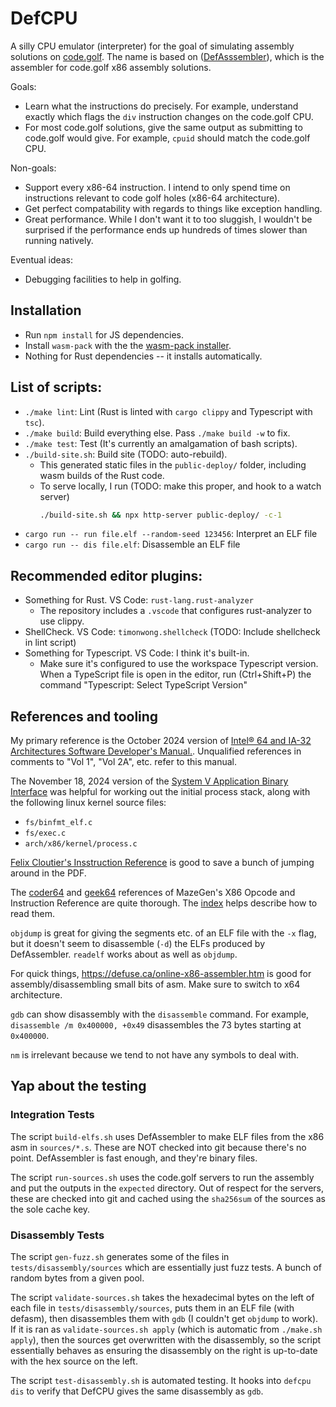 # DefCPU

A silly CPU emulator (interpreter) for the goal of simulating assembly solutions on [code.golf](https://code.golf/fibonacci#assembly). The name is based on ([DefAsssembler](https://github.com/NewDefectus/defasm)), which is the assembler for code.golf x86 assembly solutions.

Goals:

- Learn what the instructions do precisely. For example, understand exactly which flags the `div` instruction changes on the code.golf CPU.
- For most code.golf solutions, give the same output as submitting to code.golf would give. For example, `cpuid` should match the code.golf CPU.

Non-goals:

- Support every x86-64 instruction. I intend to only spend time on instructions relevant to code golf holes (x86-64 architecture).
- Get perfect compatability with regards to things like exception handling.
- Great performance. While I don't want it to too sluggish, I wouldn't be surprised if the performance ends up hundreds of times slower than running natively.

Eventual ideas:

- Debugging facilities to help in golfing.

## Installation

- Run `npm install` for JS dependencies.
- Install `wasm-pack` with the the [wasm-pack installer](https://rustwasm.github.io/wasm-pack/installer/).
- Nothing for Rust dependencies -- it installs automatically.

## List of scripts:

- `./make lint`: Lint (Rust is linted with `cargo clippy` and Typescript with `tsc`).
- `./make build`: Build everything else. Pass `./make build -w` to fix.
- `./make test`: Test (It's currently an amalgamation of bash scripts).
- `./build-site.sh`: Build site (TODO: auto-rebuild).
  - This generated static files in the `public-deploy/` folder, including wasm builds of the Rust code.
  - To serve locally, I run (TODO: make this proper, and hook to a watch server)
    ```sh
    ./build-site.sh && npx http-server public-deploy/ -c-1
    ```
- `cargo run -- run file.elf --random-seed 123456`: Interpret an ELF file
- `cargo run -- dis file.elf`: Disassemble an ELF file

## Recommended editor plugins:

- Something for Rust. VS Code: `rust-lang.rust-analyzer`
  - The repository includes a `.vscode` that configures rust-analyzer to use clippy.
- ShellCheck. VS Code: `timonwong.shellcheck` (TODO: Include shellcheck in lint script)
- Something for Typescript. VS Code: I think it's built-in.
  - Make sure it's configured to use the workspace Typescript version. When a TypeScript file is open in the editor, run (Ctrl+Shift+P) the command "Typescript: Select TypeScript Version"

## References and tooling

My primary reference is the October 2024 version of [Intel® 64 and IA-32 Architectures Software Developer's Manual.](https://software.intel.com/en-us/download/intel-64-and-ia-32-architectures-sdm-combined-volumes-1-2a-2b-2c-2d-3a-3b-3c-3d-and-4). Unqualified references in comments to "Vol 1", "Vol 2A", etc. refer to this manual.

The November 18, 2024 version of the [System V Application Binary Interface](https://gitlab.com/x86-psABIs/x86-64-ABI) was helpful for working out the initial process stack, along with the following linux kernel source files:

- `fs/binfmt_elf.c`
- `fs/exec.c`
- `arch/x86/kernel/process.c`

[Felix Cloutier's Insstruction Reference](https://www.felixcloutier.com/x86) is good to save a bunch of jumping around in the PDF.

The [coder64](http://ref.x86asm.net/coder64.html) and [geek64](http://ref.x86asm.net/geek64.html) references of MazeGen's X86 Opcode and Instruction Reference are quite thorough. The [index](http://ref.x86asm.net/index.html) helps describe how to read them.

`objdump` is great for giving the segments etc. of an ELF file with the `-x` flag, but it doesn't seem to disassemble (`-d`) the ELFs produced by DefAssembler. `readelf` works about as well as `objdump`.

For quick things, https://defuse.ca/online-x86-assembler.htm is good for assembly/disassembling small bits of asm. Make sure to switch to x64 architecture.

`gdb` can show disassembly with the `disassemble` command. For example, `disassemble /m 0x400000, +0x49` disassembles the 73 bytes starting at `0x400000`.

`nm` is irrelevant because we tend to not have any symbols to deal with.

## Yap about the testing

### Integration Tests

The script `build-elfs.sh` uses DefAssembler to make ELF files from the x86 asm in `sources/*.s`. These are NOT checked into git because there's no point. DefAssembler is fast enough, and they're binary files.

The script `run-sources.sh` uses the code.golf servers to run the assembly and put the outputs in the `expected` directory. Out of respect for the servers, these are checked into git and cached using the `sha256sum` of the sources as the sole cache key.

### Disassembly Tests

The script `gen-fuzz.sh` generates some of the files in `tests/disassembly/sources` which are essentially just fuzz tests. A bunch of random bytes from a given pool.

The script `validate-sources.sh` takes the hexadecimal bytes on the left of each file in `tests/disassembly/sources`, puts them in an ELF file (with defasm), then disassembles them with `gdb` (I couldn't get `objdump` to work). If it is ran as `validate-sources.sh apply` (which is automatic from `./make.sh apply`), then the sources get overwritten with the disassembly, so the script essentially behaves as ensuring the disassembly on the right is up-to-date with the hex source on the left.

The script `test-disassembly.sh` is automated testing. It hooks into `defcpu dis` to verify that DefCPU gives the same disassembly as `gdb`.
